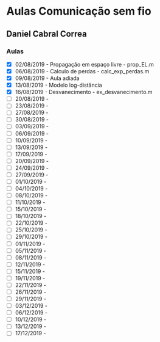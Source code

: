 ﻿# Aulas Comunicação sem fio

## Daniel Cabral Correa

### Aulas

- [x] 02/08/2019 - Propagação em espaço livre - prop_EL.m
- [x] 06/08/2019 - Calculo de perdas - calc_exp_perdas.m
- [x] 09/08/2019 - Aula adiada
- [x] 13/08/2019 - Modelo log-distância
- [x] 16/08/2019 - Desvanecimento - ex_desvanecimento.m
- [ ] 20/08/2019 -
- [ ] 23/08/2019 -
- [ ] 27/08/2019 -
- [ ] 30/08/2019 -
- [ ] 03/09/2019 -
- [ ] 06/09/2019 -
- [ ] 10/09/2019 -
- [ ] 13/09/2019 -
- [ ] 17/09/2019 -
- [ ] 20/09/2019 -
- [ ] 24/09/2019 -
- [ ] 27/09/2019 -
- [ ] 01/10/2019 -
- [ ] 04/10/2019 -
- [ ] 08/10/2019 -
- [ ] 11/10/2019 -
- [ ] 15/10/2019 -
- [ ] 18/10/2019 -
- [ ] 22/10/2019 -
- [ ] 25/10/2019 -
- [ ] 29/10/2019 -
- [ ] 01/11/2019 -
- [ ] 05/11/2019 -
- [ ] 08/11/2019 -
- [ ] 12/11/2019 -
- [ ] 15/11/2019 -
- [ ] 19/11/2019 -
- [ ] 22/11/2019 -
- [ ] 26/11/2019 -
- [ ] 29/11/2019 -
- [ ] 03/12/2019 -
- [ ] 06/12/2019 -
- [ ] 10/12/2019 -
- [ ] 13/12/2019 -
- [ ] 17/12/2019 -